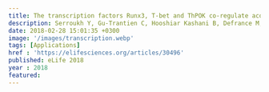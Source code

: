 ```yaml
---
title: The transcription factors Runx3, T-bet and ThPOK co-regulate acquisition of cytotoxic function by human Th1 lymphocytes
description: Serroukh Y, Gu-Trantien C, Hooshiar Kashani B, Defrance M, Vu Manh T, Azouz A, Detavernier A, Hoyois A, <strong><u>Das J</u></strong>, Bizet M, Pollet E, Tabbuso T, Calonne E, van Gisbergen K, Dalod M, Fuks F, Goriely S, Marchant A
date: 2018-02-28 15:01:35 +0300
image: '/images/transcription.webp'
tags: [Applications]
href : 'https://elifesciences.org/articles/30496'
published: eLife 2018
year : 2018
featured:
---
```

